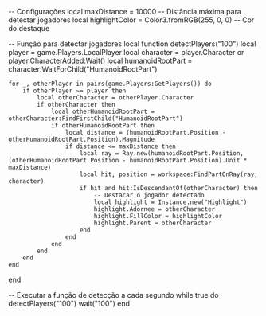 -- Configurações 
local maxDistance = 10000 -- Distância máxima para detectar jogadores
local highlightColor = Color3.fromRGB(255, 0, 0) -- Cor do destaque 

-- Função para detectar jogadores 
local function detectPlayers("100")
    local player = game.Players.LocalPlayer
    local character = player.Character or player.CharacterAdded:Wait()
    local humanoidRootPart = character:WaitForChild("HumanoidRootPart")

    for _, otherPlayer in pairs(game.Players:GetPlayers()) do
        if otherPlayer ~= player then
            local otherCharacter = otherPlayer.Character
            if otherCharacter then
                local otherHumanoidRootPart = otherCharacter:FindFirstChild("HumanoidRootPart")
                if otherHumanoidRootPart then
                    local distance = (humanoidRootPart.Position - otherHumanoidRootPart.Position).Magnitude
                    if distance <= maxDistance then
                        local ray = Ray.new(humanoidRootPart.Position, (otherHumanoidRootPart.Position - humanoidRootPart.Position).Unit * maxDistance)
                        local hit, position = workspace:FindPartOnRay(ray, character)
                        if hit and hit:IsDescendantOf(otherCharacter) then
                            -- Destacar o jogador detectado
                            local highlight = Instance.new("Highlight")
                            highlight.Adornee = otherCharacter
                            highlight.FillColor = highlightColor
                            highlight.Parent = otherCharacter
                        end
                    end
                end
            end
        end
    end
end

-- Executar a função de detecção a cada segundo
while true do
    detectPlayers("100")
    wait("100")
end

